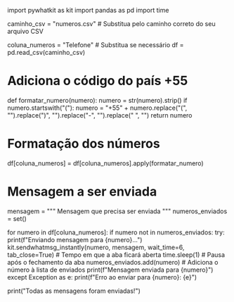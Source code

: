import pywhatkit as kit
import pandas as pd
import time

caminho_csv = "numeros.csv"  # Substitua pelo caminho correto do seu arquivo CSV

coluna_numeros = "Telefone"  # Substitua se necessário
df = pd.read_csv(caminho_csv)

# Adiciona o código do país +55
def formatar_numero(numero):
    numero = str(numero).strip()
    if numero.startswith("("):
        numero = "+55" + numero.replace("(", "").replace(")", "").replace("-", "").replace(" ", "")
    return numero

# Formatação dos números
df[coluna_numeros] = df[coluna_numeros].apply(formatar_numero)

# Mensagem a ser enviada
mensagem = """
Mensagem que precisa ser enviada 
"""
numeros_enviados = set()

for numero in df[coluna_numeros]:
    if numero not in numeros_enviados:
        try:
            print(f"Enviando mensagem para {numero}...")
            kit.sendwhatmsg_instantly(numero, mensagem, wait_time=6, tab_close=True)  # Tempo em que a aba ficará aberta 
            time.sleep(1)  # Pausa após o fechamento da aba
            numeros_enviados.add(numero)  # Adiciona o número à lista de enviados
            print(f"Mensagem enviada para {numero}")
        except Exception as e:
            print(f"Erro ao enviar para {numero}: {e}")

print("Todas as mensagens foram enviadas!")
